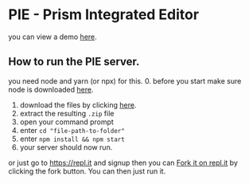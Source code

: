 # PIE - Prism Integrated Editor
you can view a demo [here](https://PIE-Nodejs.foxglovedev.repl.co).

## How to run the PIE server.
you need node and yarn (or npx) for this.
 0. before you start make sure node is downloaded [here](https://nodejs.org/en/download/).
 1. download the files by clicking [here](https://github.com/Poly-Development/PIE-Nodejs/archive/master.zip).
 2. extract the resulting `.zip` file
 3. open your command prompt
 4. enter `cd "file-path-to-folder"`
 5. enter `npm install && npm start`
 6. your server should now run.

or just go to https://repl.it and signup then you can
[Fork it on repl.it](https://repl.it/@FoxgloveDev/PIE-Nodejs) by clicking the fork button.
You can then just run it.


